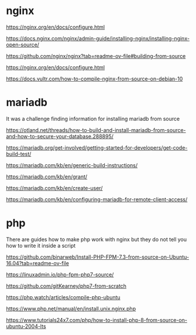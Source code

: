 # nginx

https://nginx.org/en/docs/configure.html

https://docs.nginx.com/nginx/admin-guide/installing-nginx/installing-nginx-open-source/

https://github.com/nginx/nginx?tab=readme-ov-file#building-from-source

https://nginx.org/en/docs/configure.html

https://docs.vultr.com/how-to-compile-nginx-from-source-on-debian-10

# mariadb

It was a challenge finding information for installing mariadb from source

https://otland.net/threads/how-to-build-and-install-mariadb-from-source-and-how-to-secure-your-database.288895/

https://mariadb.org/get-involved/getting-started-for-developers/get-code-build-test/

https://mariadb.com/kb/en/generic-build-instructions/

https://mariadb.com/kb/en/grant/

https://mariadb.com/kb/en/create-user/

https://mariadb.com/kb/en/configuring-mariadb-for-remote-client-access/

# php

There are guides how to make php work with nginx but they do not tell you how to write it inside a script

https://github.com/binarweb/Install-PHP-FPM-7.3-from-source-on-Ubuntu-16.04?tab=readme-ov-file

https://linuxadmin.io/php-fpm-php7-source/

https://github.com/gitKearney/php7-from-scratch

https://php.watch/articles/compile-php-ubuntu

https://www.php.net/manual/en/install.unix.nginx.php

https://www.tutorials24x7.com/php/how-to-install-php-8-from-source-on-ubuntu-2004-lts